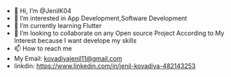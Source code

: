- 👋 Hi, I’m @JenilK04
- 👀 I’m interested in App Development,Software Development
- 🌱 I’m currently learning Flutter
- 💞️ I’m looking to collaborate on any Open source Project According to My Interest because I want develope my skills
- 📫 How to reach me
- My Email: kovadiyajenil11@gmail.com
- linkdin: https://www.linkedin.com/in/jenil-kovadiya-482143253


<!---
JenilK04/JenilK04 is a ✨ special ✨ repository because its `README.md` (this file) appears on your GitHub profile.
You can click the Preview link to take a look at your changes.
--->
